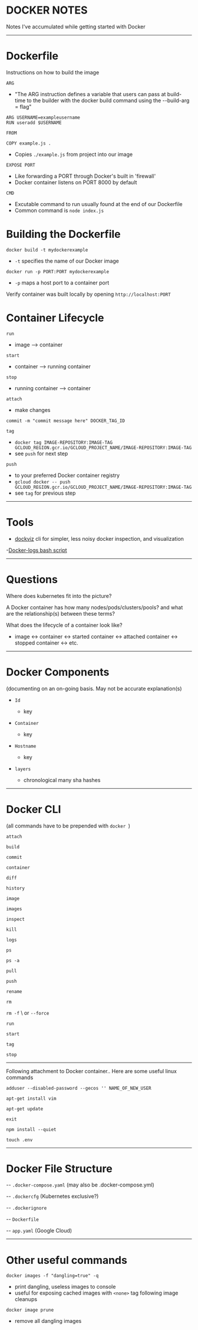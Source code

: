 # DOCKER NOTES
Notes I've accumulated while getting started with Docker

---

# Dockerfile

Instructions on how to build the image

`ARG`
- "The ARG instruction defines a variable that users can pass at build-time to the builder with the docker build command using the --build-arg <varname>=<value> flag"

```
ARG USERNAME=exampleusername
RUN useradd $USERNAME
```

`FROM`

`COPY example.js .`
- Copies `./example.js` from project into our image

`EXPOSE PORT`
- Like forwarding a PORT through Docker's built in 'firewall'
- Docker container listens on PORT 8000 by default

`CMD`
- Excutable command to run usually found at the end of our Dockerfile
- Common command is `node index.js`

# Building the Dockerfile

`docker build -t mydockerexample`
- `-t` specifies the name of our Docker image

`docker run -p PORT:PORT mydockerexample`
- `-p` maps a host port to a container port

Verify container was built locally by opening `http://localhost:PORT`


# Container Lifecycle

`run`
 - image --> container

`start`
 - container --> running container

`stop`
 - running container --> container

`attach`
  - make changes

`commit -m "commit message here" DOCKER_TAG_ID`

`tag`
  - `docker tag IMAGE-REPOSITORY:IMAGE-TAG GCLOUD_REGION.gcr.io/GCLOUD_PROJECT_NAME/IMAGE-REPOSITORY:IMAGE-TAG`
  - see `push` for next step

`push`
  - to your preferred Docker container registry
  - `gcloud docker -- push GCLOUD_REGION.gcr.io/GCLOUD_PROJECT_NAME/IMAGE-REPOSITORY:IMAGE-TAG`
  - see `tag` for previous step

---

# Tools

- [dockviz](https://github.com/justone/dockviz) cli for simpler, less noisy docker inspection, and visualization

-[Docker-logs bash script](https://gist.github.com/yarcowang/370e63e68972afbff970)

---

# Questions

Where does kubernetes fit into the picture?

A Docker container has how many nodes/pods/clusters/pools? and what are the relationship(s) between these terms?

What does the lifecycle of a container look like?
  - image <-> container <-> started container <-> attached container <-> stopped container <-> etc.

---

# Docker Components
(documenting on an on-going basis. May not be accurate explanation(s)

- `Id`
  - key

- `Container`
  - key

- `Hostname`
  - key

- `layers`
  - chronological many sha hashes

---

# Docker CLI

(all commands have to be prepended with `docker `)

`attach`

`build`

`commit`

`container`

`diff`

`history`

`image`

`images`

`inspect`

`kill`

`logs`

`ps`

`ps -a`

`pull`

`push`

`rename`

`rm`

`rm -f` \\ or `--force`

`run`

`start`

`tag`

`stop`

---

Following attachment to Docker container.. Here are some useful linux commands

`adduser --disabled-password --gecos '' NAME_OF_NEW_USER`

`apt-get install vim`

`apt-get update`

`exit`

`npm install --quiet`

`touch .env`

---

# Docker File Structure

-- `.docker-compose.yaml` (may also be .docker-compose.yml)

-- `.dockercfg` (Kubernetes exclusive?)

-- `.dockerignore`

-- `Dockerfile`

-- `app.yaml` (Google Cloud)

---

# Other useful commands

`docker images -f "dangling=true" -q`
- print dangling, useless images to console
- useful for exposing cached images with `<none>` tag following image cleanups

`docker image prune`
- remove all dangling images
